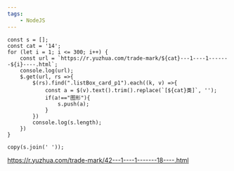 ```yaml
---
tags:
    - NodeJS
---
```


```
const s = [];
const cat = '14';
for (let i = 1; i <= 300; i++) {
    const url = `https://r.yuzhua.com/trade-mark/${cat}---1----1-------${i}----.html`;
    console.log(url);
    $.get(url, rs =>{
        $(rs).find(".listBox_card_p1").each((k, v) =>{
            const a = $(v).text().trim().replace(`[${cat}类]`, '');
			if(a!=="图形"){
				s.push(a);
			}
        })
        console.log(s.length);
    })
}

```

```
copy(s.join(' '));
```



https://r.yuzhua.com/trade-mark/42---1----1-------18----.html